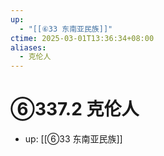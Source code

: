 ```yaml
---
up:
  - "[[⑥33 东南亚民族]]"
ctime: 2025-03-01T13:36:34+08:00
aliases:
  - 克伦人
---
```


# ⑥337.2 克伦人

- up: [[⑥33 东南亚民族]]
